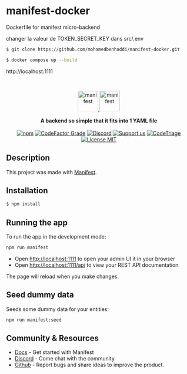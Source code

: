 # manifest-docker
<p>Dockerfile for manifest  micro-backend</p>
<p>changer la valeur de TOKEN_SECRET_KEY dans src/.env</p>

```bash
$ git clone https://github.com/mohamedbenhaddi/manifest-docker.git
```

```bash
$ docker compose up --build
```
http://localhost:1111



<br>
<p align="center">
  <a href="https://manifest.build/#gh-light-mode-only">
    <img alt="manifest" src="https://manifest.build/assets/images/logo-transparent.svg" height="55px" alt="Manifest logo" title="Manifest - A backend so simple that it fits in a YAML file" />
  </a>
  <a href="https://manifest.build/#gh-dark-mode-only">
    <img alt="manifest" src="https://manifest.build/assets/images/logo-light.svg" height="55px" alt="Manifest logo" title="Manifest - A backend so simple that it fits in a YAML file" />
  </a>
</p>

<p align='center'>
<strong>A backend so simple that it fits into 1 YAML file</strong>
<br><br>
  <a href="https://www.npmjs.com/package/manifest" target="_blank"><img alt="npm" src="https://img.shields.io/npm/v/manifest"></a>
  <a href="https://www.codefactor.io/repository/github/mnfst/manifest" target="_blank"><img alt="CodeFactor Grade" src="https://img.shields.io/codefactor/grade/github/mnfst/manifest"></a>
  <a href="https://discord.com/invite/FepAked3W7" target="_blank"><img alt="Discord" src="https://img.shields.io/discord/1089907785178812499?label=discord"></a>
  <a href="https://opencollective.com/mnfst"  target="_blank"><img src="https://img.shields.io/badge/Support%20us-Open%20Collective-41B883.svg" alt="Support us"></a>
  <a href="https://www.codetriage.com/mnfst/manifest" target="_blank"><img alt="CodeTriage" src="https://www.codetriage.com/mnfst/manifest/badges/users.svg"></a>
  <a href="https://github.com/mnfst/manifest/blob/develop/LICENSE" target="_blank"><img alt="License MIT" src="https://img.shields.io/badge/licence-MIT-green"></a>
  <br>
</p>

## Description

This project was made with [Manifest](https://github.com/mnfst/manifest).

## Installation

```bash
$ npm install
```

## Running the app

To run the app in the development mode:

```bash
npm run manifest
```

- Open [http://localhost:1111](http://localhost:1111) to open your admin UI it in your browser
- Open [http://localhost:1111/api](http://localhost:111/api) to view your REST API documentation

The page will reload when you make changes.

## Seed dummy data

Seeds some dummy data for your entities:

```bash
npm run manifest:seed
```

## Community & Resources

- [Docs](https://manifest.build/docs) - Get started with Manifest
- [Discord](https://discord.gg/FepAked3W7) - Come chat with the community
- [Github](https://github.com/mnfst/manifest/issues) - Report bugs and share ideas to improve the product.

